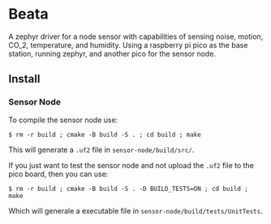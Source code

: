 # Beata
A zephyr driver for a node sensor with capabilities of sensing noise, motion, CO_2, temperature, and humidity. Using a raspberry pi pico as the base station, running zephyr, and another pico for the sensor node.

## Install
### Sensor Node
To compile the sensor node use:
```
$ rm -r build ; cmake -B build -S . ; cd build ; make
```
This will generate a `.uf2` file in `sensor-node/build/src/`.

If you just want to test the sensor node and not upload the `.uf2` file to the pico board,
then you can use:
```
$ rm -r build ; cmake -B build -S . -D BUILD_TESTS=ON ; cd build ; make
```
Which will generale a executable file in `sensor-node/build/tests/UnitTests`.